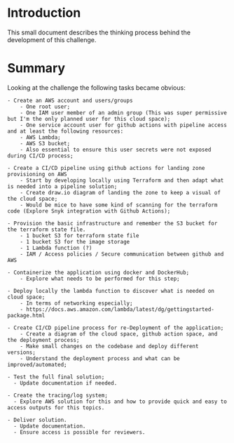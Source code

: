 # Introduction 

This small document describes the thinking process behind the development of this challenge.

# Summary

Looking at the challenge the following tasks became obvious:

    - Create an AWS account and users/groups
        - One root user;
        - One IAM user member of an admin group (This was super permissive but I'm the only planned user for this cloud space);
        - One service account user for github actions with pipeline access and at least the following resources:
        - AWS Lambda;
        - AWS S3 bucket;
        - Also essential to ensure this user secrets were not exposed during CI/CD process;

    - Create a CI/CD pipeline using github actions for landing zone provisioning on AWS
        - Start by developing locally using Terraform and then adapt what is needed into a pipeline solution;
        - Create draw.io diagram of landing the zone to keep a visual of the cloud space;
        - Would be mice to have some kind of scanning for the terraform code (Explore Snyk integration with Github Actions);

    - Provision the basic infrastructure and remember the S3 bucket for the terraform state file.
        - 1 bucket S3 for terraform state file
        - 1 bucket S3 for the image storage
        - 1 Lambda function (?)
        - IAM / Access policies / Secure communication between github and AWS

    - Containerize the application using docker and DockerHub;
        - Explore what needs to be performed for this step;

    - Deploy locally the lambda function to discover what is needed on cloud space;
        - In terms of networking especially;
        - https://docs.aws.amazon.com/lambda/latest/dg/gettingstarted-package.html

    - Create CI/CD pipeline process for re-Deployment of the application;
        - Create a diagram of the cloud space, github action space, and the deployment process;
        - Make small changes on the codebase and deploy different versions;
        - Understand the deployment process and what can be improved/automated;

    - Test the full final solution;
      - Update documentation if needed.

    - Create the tracing/log system;
      - Explore AWS solution for this and how to provide quick and easy to access outputs for this topics.

    - Deliver solution.
      - Update documentation.
      - Ensure access is possible for reviewers.
